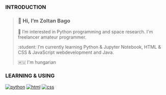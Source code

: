 <h3>INTRODUCTION</h3>

> <h3>👋 Hi, I’m Zoltan Bago</h3>
> <p>👀 I’m interested in Python programming and space research. I'm freelancer amateur programmer.</p>   
> <p>:student: I’m currently learning Python & Jupyter Notebook, HTML & CSS & JavaScript webdevelopment and Java.</p>
> <p>🇭🇺 I'm hungarian</p> 
 
<h3>LEARNING & USING</h3>

[![python](https://img.shields.io/badge/Python-Language-blue)](https://python.org/) [![html](https://img.shields.io/badge/HTML-markup%20language-green)](https://html.com/)
[![css](https://img.shields.io/badge/CSS-markup%20language-orange)](https://html.com)



<!---
ZoltanBago/ZoltanBago is a ✨ special ✨ repository because its `README.md` (this file) appears on your GitHub profile.
You can click the Preview link to take a look at your changes.
--->
